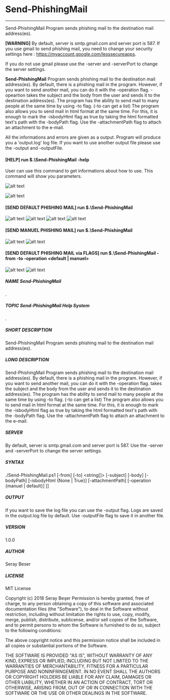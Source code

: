 # Send-PhishingMail 
----------------------------------------------------------------------------------------------------------------------

Send-PhishingMail Program sends phishing mail to the destination mail address(es).

__[WARNING]__ By default, server is smtp.gmail.com and server port is 587. If you use gmail to send phishing mail, you need to change your security settings here : https://myaccount.google.com/lesssecureapps.

If you do not use gmail please use the -server and -serverPort to change the server settings.

__Send-PhishingMail__ Program sends phishing mail to the  destination mail address(es). By default, there is a phishing mail in the program. However, if you want to send another mail, you can do it with the -operation flag. -opeartion <manuel> takes the  subject and the body from the user and sends it to the destination address(es). The program  has the ability to send mail to many people at the same time by using -to flag. (-to can get a list) The program also allows you to send mail in html format at the same time. For this, it is enough to mark the -isbodyHtml flag as true by taking the html formatted text's path with the -bodyPath flag. Use the -attachmentPath flag to attach an attachment to the e-mail.

All the informations and errors are given as a output. Program will produce you a 'output.log' log file. If you want to use another output file please use the -output and -outputFile.

#### [HELP] run $.\Send-PhishingMail -help

User can use this command to get informations about how to use. This command will show you parameters.

 ![alt text](https://github.com/SerayBeser/powershell-scripts/blob/master/screenshots/7.png)
 
 ![alt text](https://github.com/SerayBeser/powershell-scripts/blob/master/screenshots/8.png)

#### [SEND DEFAULT PHISHING MAIL] run $.\Send-PhishingMail

 ![alt text](https://github.com/SerayBeser/powershell-scripts/blob/master/screenshots/1.png)
 ![alt text](https://github.com/SerayBeser/powershell-scripts/blob/master/screenshots/2.png)
 ![alt text](https://github.com/SerayBeser/powershell-scripts/blob/master/screenshots/3.png)
 ![alt text](https://github.com/SerayBeser/powershell-scripts/blob/master/screenshots/4.png)

#### [SEND MANUEL PHISHING MAIL] run $.\Send-PhishingMail

 ![alt text](https://github.com/SerayBeser/powershell-scripts/blob/master/screenshots/5.png)
 ![alt text](https://github.com/SerayBeser/powershell-scripts/blob/master/screenshots/6.png)

#### [SEND DEFAULT PHISHING MAIL via FLAGS] run $.\Send-PhishingMail -from <from> -to <to> -operation <default | manuel>

 ![alt text](https://github.com/SerayBeser/powershell-scripts/blob/master/screenshots/9.png)
 ![alt text](https://github.com/SerayBeser/powershell-scripts/blob/master/screenshots/10.png)



##### NAME	Send-PhishingMail

.

##### TOPIC	Send-PhishingMail Help System

.

##### SHORT DESCRIPTION	

Send-PhishingMail Program sends phishing mail to the destination mail address(es).

##### LONG DESCRIPTION	

Send-PhishingMail Program sends phishing mail to the 
destination mail address(es). By default, there is a phishing mail in the program. However, 
if you want to send another mail, you can do it with the -operation flag. <manuel> takes the 
subject and the body from the user and sends it to the destination address(es). The program 
has the ability to send mail to many people at the same time by using -to flag. (-to can get 
a list) The program also allows you to send mail in html format at the same time. For this, 
it is enough to mark the -isbodyHtml flag as true by taking the html formatted text's path 
with the -bodyPath flag. Use the -attachmentPath flag to attach an attachment to the e-mail.

##### SERVER
	
By default, server is smtp.gmail.com and server port is 587. 
Use the -server and -serverPort to change the server settings.

##### SYNTAX	

./Send-PhishingMail.ps1 [-from] <string> [-to] <string[]> [-subject] <string> 
[-body] <string> [-bodyPath] <string> [-isbodyHtml {None | True}] 
[-attachmentPath] <string> [-operation {manuel | default}]  [<CommonParameters>]
	
##### OUTPUT

If you want to save the log file you can use the -output flag. Logs are saved in the 
output.log file by default. Use -outputFile flag to save it in another file.

##### VERSION	
	
1.0.0
	
##### AUTHOR	
	
Seray Beser
	
##### LICENSE

MIT License

Copyright (c) 2018 Seray Beşer
Permission is hereby granted, free of charge, to any person obtaining a copy of this software
and associated documentation files (the "Software"), to deal in the Software without	
restriction, including without limitation the rights to use, copy, modify, merge, publish,
distribute, sublicense, and/or sell copies of the Software, and to permit persons to whom the
Software is furnished to do so, subject to the following conditions:

The above copyright notice and this permission notice shall be included in all copies or 
substantial portions of the Software.

THE SOFTWARE IS PROVIDED "AS IS", WITHOUT WARRANTY OF ANY KIND, EXPRESS OR IMPLIED, 
INCLUDING BUT NOT LIMITED TO THE WARRANTIES OF MERCHANTABILITY, FITNESS FOR A PARTICULAR 
PURPOSE AND NONINFRINGEMENT. IN NO EVENT SHALL THE AUTHORS OR COPYRIGHT HOLDERS BE LIABLE FOR 
ANY CLAIM, DAMAGES OR OTHER LIABILITY, WHETHER IN AN ACTION OF CONTRACT, TORT OR OTHERWISE, 
ARISING FROM, OUT OF OR IN CONNECTION WITH THE SOFTWARE OR THE USE OR OTHER DEALINGS IN THE 
SOFTWARE.

	
